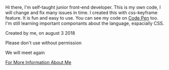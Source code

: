 <!DOCTYPE html>
<html>
  <head>
  </head>
  <body>
  <p>Hi there, I'm self-taught junior front-end developer. This is my own code, I will change and fix many issues in time. I created this with css-keyframe feature. It is fun and easy to use. You can see my code on <a href="https://codepen.io/devil1cal/full/KKPvZwz">Code Pen</a> too. I'm still learning important componants about the language, espacially CSS. </p>
    <p>Created by me, on august 3 2018</p>
    <p>Please don't use without permission</p>
    <p>We will meet again</p> 
    <p><a href="https://www.linkedin.com/in/damlaumar/">For More Information About Me</a></p>
  </body>
  </html>

